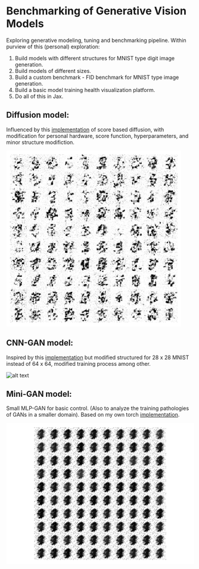 # Benchmarking of Generative Vision Models

Exploring generative modeling, tuning and benchmarking pipeline. Within purview of this (personal) exploration:

1. Build models with different structures for MNIST type digit image generation. 
2. Build models of different sizes.
3. Build a custom benchmark - FID benchmark for MNIST type image generation.
4. Build a basic model training health visualization platform.
5. Do all of this in Jax.

## Diffusion model:

Influenced by this [implementation](https://docs.kidger.site/equinox/examples/score_based_diffusion/) of score based diffusion, with modification for personal hardware, score function, hyperparameters, and minor structure modifiction.

![alt text](assets/diffusion_sample.png)

## CNN-GAN model: 

Inspired by this [implementation](https://docs.kidger.site/equinox/examples/deep_convolutional_gan/) but modified structured for 28 x 28 MNIST instead of 64 x 64, modified training process among other.

![alt text](assets/cnngan_sample.png)

## Mini-GAN model: 

Small MLP-GAN for basic control. (Also to analyze the training pathologies of GANs in a smaller domain). Based on my own torch [implementation](https://github.com/AbhinavRao23/conditionalGANs). 

![alt text](assets/minigan_sample.png)

